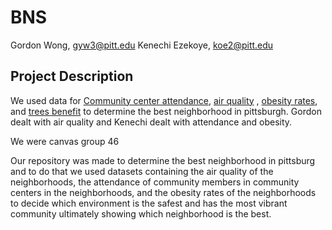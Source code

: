 # BNS

Gordon Wong, gyw3@pitt.edu
Kenechi Ezekoye, koe2@pitt.edu


## Project Description

We used data for [Community center attendance](https://data.wprdc.org/dataset/daily-community-center-attendance/resource/b7cb30c8-b179-43ff-8655-f24880b0f578), [air quality](https://data.wprdc.org/dataset/allegheny-county-air-quality/resource/4ab1e23f-3262-4bd3-adbf-f72f0119108b) , [obesity rates](https://data.wprdc.org/dataset/allegheny-county-obesity-rates/resource/fce248f0-8697-4d2a-bbe0-2da826776bfa?view_id=623baf47-90d4-4745-b17f-6b1f14849d76), and [trees benefit](https://data.wprdc.org/dataset/city-trees/resource/1515a93c-73e3-4425-9b35-1cd11b2196da) to determine the best neighborhood in pittsburgh. Gordon dealt with air quality and Kenechi dealt with attendance and obesity.

We were canvas group 46

Our repository was made to determine the best neighborhood in pittsburg and to do that we used datasets containing the air quality of the neighborhoods, the attendance of community members in community centers in the neighborhoods, and the obesity rates of the neighborhoods to decide which environment is the safest and has the most vibrant community ultimately showing which neighborhood is the best.
